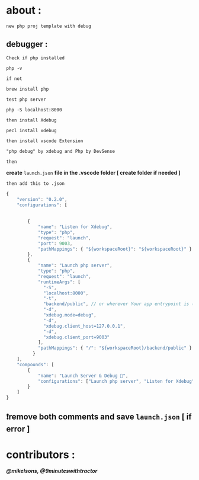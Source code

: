 # about :
    new php proj template with debug
## debugger :
    Check if php installed 

`php -v`

    if not 
`brew install php`

    test php server
`php -S localhost:8000`

    then install Xdebug
`pecl install xdebug`

    then install vscode Extension
`"php debug" by xdebug and Php by DevSense`

    then 
**create**
`launch.json` 
**file in the .vscode folder [ create folder if needed ]**

    then add this to .json
```js
{
    "version": "0.2.0",
    "configurations": [
       
      
        {
            "name": "Listen for Xdebug",
            "type": "php",
            "request": "launch",
            "port": 9003,
            "pathMappings": { "${workspaceRoot}": "${workspaceRoot}" }
        },
        {
            "name": "Launch php server",
            "type": "php",
            "request": "launch",
            "runtimeArgs": [
              "-S",
              "localhost:8000",
              "-t",
              "backend/public", // or wherever Your app entrypoint is (index.php)
              "-d",
              "xdebug.mode=debug",
              "-d",
              "xdebug.client_host=127.0.0.1",
              "-d",
              "xdebug.client_port=9003"
            ],
            "pathMappings": { "/": "${workspaceRoot}/backend/public" } // or wherever Your app entrypoint is (index.php)
          }   
    ],
    "compounds": [
        {
            "name": "Launch Server & Debug 🚀",
            "configurations": ["Launch php server", "Listen for Xdebug"]
        }
    ]
}
```
## ❗️remove both comments and save `launch.json` [ if error ]
# contributors :
***@mikelsons, @9minuteswithtractor***